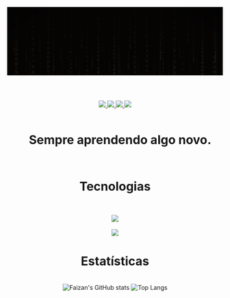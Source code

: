 <div>
  <img src="./backgroundd.jpg" alt="Background"/>
</div>
<h1></h1>
<br/>
<div align="center">
  <a href="https://www.linkedin.com/in/fellype-souza-32a083261/" target="_blank">
    <img src="https://img.shields.io/badge/LinkedIn-0077B5?style=for-the-badge&logo=linkedin&logoColor=white"/>
  </a>
  <a href="mailto:fellypedev22@gmail.com" target="_blank">
    <img src="https://img.shields.io/badge/Gmail-D14836?style=for-the-badge&logo=gmail&logoColor=white"/>
  </a>
  <a href="https://www.codewars.com/users/fellypessouza/">
    <img src="https://img.shields.io/badge/Codewars-B1361E?style=for-the-badge&logo=codewars&logoColor=white"/>
  </a>
  <a href="https://leetcode.com/u/FellypeSouza/">
    <img src="https://img.shields.io/badge/LeetCode-000000?style=for-the-badge&logo=LeetCode&logoColor=#d16c06"/>
  </a>
</div>
<br>
<div id="toc" align="center">
  <ul style="list-style: none">
    <summary>
      <h1> Sempre aprendendo algo novo. </h1>
    </summary>
  </ul>
</div>

<br>
<h1 align="center">Tecnologias</h1>

<br>
<p align="center">
  <a href="https://skillicons.dev">
    <img src="https://skillicons.dev/icons?i=html,css,sass,js,react,bootstrap,cs" />
  </a>
</p>
<p align="center">
  <a href="https://skillicons.dev">
    <img src="https://skillicons.dev/icons?i=git,github,linux," />
  </a>
</p>

<h1 align="center">Estatísticas</h1>

<br>
<div align="center">
<img alt="Faizan's GitHub stats" width="450" src="https://github-readme-stats.vercel.app/api?username=FellypeSouza&custom_title=Github+Stats&bg_color=00000000&hide_border=true&show_icons=true&text_color=667799&title_color=388286&icon_color=388286">
<img alt="Top Langs" width="350" src="https://github-readme-stats.vercel.app/api/top-langs/?username=FellypeSouza&layout=compact&hide_border=true&bg_color=00000000&text_color=667799&custom_title=Top+Languages&title_color=388286">
</div>

